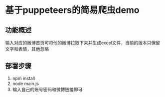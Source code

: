 基于puppeteers的简易爬虫demo
============================
## 功能概述
输入对应的微博首页可将他的微博拉取下来并生成excel文件，当前的版本只保留文字和表情，其他忽略
## 部署步骤
1. npm install
2. node main.js
2. 输入自己的账号密码和微博链接即可